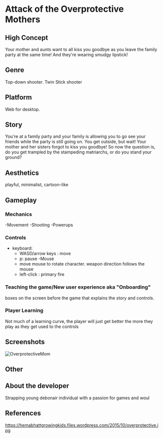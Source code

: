 # Attack of the Overprotective Mothers

## High Concept
Your mother and aunts want to all kiss you goodbye as you leave the family party at the same time! And they're wearing smudgy lipstick!

## Genre
Top-down shooter. Twin Stick shooter

## Platform
Web for desktop.

## Story
You're at a family party and your family is allowing you to go see your friends while the party is still going on. You get outside, but wait! Your mother and her sisters forgot to kiss you goodbye! So now the question is, do you get trampled by the stampeding matriarchs, or do you stand your ground?

## Aesthetics
playful, minimalist, cartoon-like

## Gameplay
### Mechanics
-Movement
-Shooting
-Powerups

### Controls
- keyboard:
  - WASD/arrow keys : move
  - p: pause
-Mouse
  - move mouse to rotate character. weapon direction follows the mouse
  - left-click :  primary fire
  
### Teaching the game/New user experience aka "Onboarding"
boxes on the screen before the game that explains the story and controls.
 
### Player Learning
Not much of a learning curve, the player will just get better the more they play as they get used to the controls

## Screenshots
![OverprotectiveMom](https://hemabhattgrowingkids.files.wordpress.com/2015/10/overprotective.jpg "Overprotective Mom")

## Other


## About the developer
Strapping young debonair individual with a passion for games and woul

## References
https://hemabhattgrowingkids.files.wordpress.com/2015/10/overprotective.jpg
